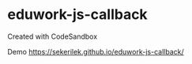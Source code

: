 # eduwork-js-callback
Created with CodeSandbox

Demo  https://sekerilek.github.io/eduwork-js-callback/
